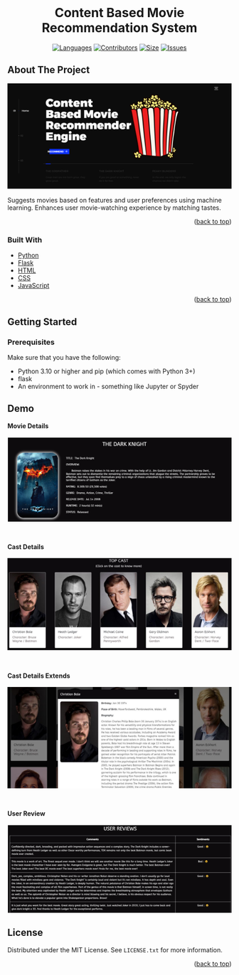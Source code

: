 


<br />
<div align="center">
<h1 align="center">Content Based Movie Recommendation System</h3>

[![Languages][language-shield]][language-url]
[![Contributors][contri-shield]][contri-url]
[![Size][size-shield]][size-url]
[![Issues][issues-shield]][issues-url]

</div>



## About The Project

![Product Name Screen Shot][product-screenshot]

Suggests movies based on features and user preferences using machine learning. Enhances user movie-watching experience by matching tastes.

<p align="right">(<a href="#top">back to top</a>)</p>


### Built With

* [Python](https://www.python.org/)
* [Flask](https://flask.palletsprojects.com/)
* [HTML](https://html.com/)
* [CSS](https://www.w3.org/Style/CSS/Overview.en.html)
* [JavaScript](https://www.javascript.com/)

<p align="right">(<a href="#top">back to top</a>)</p>

## Getting Started

### Prerequisites

Make sure that you have the following:
-  Python 3.10 or higher and pip (which comes with Python 3+)
-  flask
-  An environment to work in - something like Jupyter or Spyder



<!-- <p align="right">(<a href="#top">back to top</a>)</p>
 -->
## Demo
<p>
  <a><b>Movie Details</b><br>
    <br>
  	<img src="https://github.com/meetgajjarx07/Content-Based-Movie-Recommendation-System/blob/master/media/Movie-Details.PNG" alt="">
  </a>
</p>
<br>
<p>
    <a><b>Cast Details</b><br>
      <br>
  	<img src="https://github.com/meetgajjarx07/Content-Based-Movie-Recommendation-System/blob/master/media/Cast-Details.PNG" alt="">
  </a>
</p>
<br>
<p>
    <a><b>Cast Details Extends</b><br>
      <br>
  	<img src="https://github.com/meetgajjarx07/Content-Based-Movie-Recommendation-System/blob/master/media/Cast-Details-Extend.PNG" alt="">
  </a>
</p>
<br>
<p>
    <a><b>User Review</b><br>
      <br>
  	<img src="https://github.com/meetgajjarx07/Content-Based-Movie-Recommendation-System/blob/master/media/User-Review.PNG" alt="">
  </a>
</p>

## License

Distributed under the MIT License. See `LICENSE.txt` for more information.

<p align="right">(<a href="#top">back to top</a>)</p>

[contri-shield]: https://img.shields.io/github/contributors-anon/meetgajjarx07/Content-Based-Movie-Recommendation-System?style=for-the-badge
[contri-url]: #


[size-shield]: https://img.shields.io/github/repo-size/meetgajjarx07/Content-Based-Movie-Recommendation-System?style=for-the-badge
[size-url]: #

[issues-shield]: https://img.shields.io/github/issues/meetgajjarx07/Content-Based-Movie-Recommendation-System?style=for-the-badge
[issues-url]: #

[language-shield]: https://img.shields.io/github/languages/count/meetgajjarx07/Content-Based-Movie-Recommendation-System?style=for-the-badge
[language-url]: #

[product-screenshot]: media/Home.PNG
